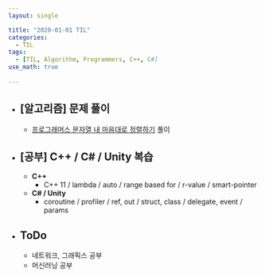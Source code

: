```yaml
---
layout: single

title: "2020-01-01 TIL"
categories:
  - TIL
tags:
  - [TIL, Algorithm, Programmers, C++, C#]
use_math: true
 
---
```




- ## [알고리즘] 문제 풀이

  - [프로그래머스 문자열 내 마음대로 정렬하기](https://github.com/JangHyeonJun/AlgorithmStudy/blob/master/Algorithms/programmers_12915.cpp) 풀이

  

- ## [공부] C++ / C# / Unity 복습

  - **C++**
    - C++ 11 / lambda / auto / range based for / r-value / smart-pointer
  - **C# / Unity** 
    - coroutine / profiler / ref, out / struct, class / delegate, event / params



- ## ToDo

  - 네트워크, 그래픽스 공부
  - 머신러닝 공부
